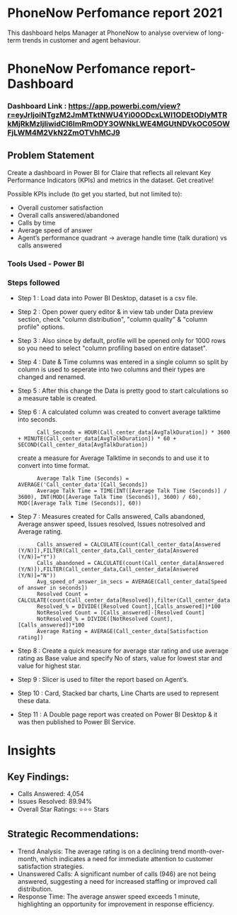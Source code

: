 
# PhoneNow Perfomance report 2021
This dashboard helps Manager at PhoneNow to analyse overview of long-term trends in customer and agent behaviour.
# PhoneNow Perfomance report-Dashboard

### Dashboard Link : https://app.powerbi.com/view?r=eyJrIjoiNTgzM2JmMTktNWU4Yi00ODcxLWI1ODEtODIyMTRkMjRkMzljIiwidCI6ImRmODY3OWNkLWE4MGUtNDVkOC05OWFjLWM4M2VkN2ZmOTVhMCJ9

## Problem Statement

Create a dashboard in Power BI for Claire that reflects all relevant Key Performance Indicators (KPIs) and metrics in the dataset. Get creative! 

Possible KPIs include (to get you started, but not limited to):

- Overall customer satisfaction
- Overall calls answered/abandoned
- Calls by time
- Average speed of answer
- Agent’s performance quadrant -> average handle time (talk duration) vs calls answered

### Tools Used - Power BI

### Steps followed 

- Step 1 : Load data into Power BI Desktop, dataset is a csv file.
- Step 2 : Open power query editor & in view tab under Data preview section, check "column distribution", "column quality" & "column profile" options.
- Step 3 : Also since by default, profile will be opened only for 1000 rows so you need to select "column profiling based on entire dataset".
- Step 4 : Date & Time columns was entered in a single column so split by column is used to seperate into two columns and their types are changed and renamed.
- Step 5 : After this change the Data is pretty good to start calculations so a measure table is created.
- Step 6 : A calculated column was created to convert average talktime into seconds.

            Call_Seconds = HOUR(Call_center_data[AvgTalkDuration]) * 3600 + MINUTE(Call_center_data[AvgTalkDuration]) * 60 + SECOND(Call_center_data[AvgTalkDuration])
    create a measure for Average Talktime in seconds to and use it to convert into time format.
            
            Average Talk Time (Seconds) = AVERAGE('Call_center_data'[Call_Seconds])
            Average Talk Time = TIME(INT([Average Talk Time (Seconds)] / 3600), INT(MOD([Average Talk Time (Seconds)], 3600) / 60), MOD([Average Talk Time (Seconds)], 60))
- Step 7 : Measures created for Calls answered, Calls abandoned, Average answer speed, Issues resolved, Issues notresolved and Average rating.

            Calls_answered = CALCULATE(count(Call_center_data[Answered (Y/N)]),FILTER(Call_center_data,Call_center_data[Answered (Y/N)]="Y"))
            Calls_abandoned = CALCULATE(count(Call_center_data[Answered (Y/N)]),FILTER(Call_center_data,Call_center_data[Answered (Y/N)]="N"))
            Avg_speed_of_answer_in_secs = AVERAGE(Call_center_data[Speed of answer in seconds])
            Resolved Count = CALCULATE(count(Call_center_data[Resolved]),filter(Call_center_data,Call_center_data[Resolved]="Y"))
            Resolved_% = DIVIDE([Resolved Count],[Calls_answered])*100
            NotResolved Count = [Calls_answered]-[Resolved Count]
            NotResolved_% = DIVIDE([NotResolved Count],[Calls_answered])*100
            Average Rating = AVERAGE(Call_center_data[Satisfaction rating])
- Step 8 : Create a quick measure for average star rating and use average rating as  Base value and specify No of stars, value for lowest star and value for highest star.
- Step 9 : Slicer is used to filter the report based on Agent’s.
- Step 10 : Card, Stacked bar charts, Line Charts are used to represent these data.
- Step 11 : A Double page report was created on Power BI Desktop & it was then published to Power BI Service.

# Insights

## Key Findings:
- Calls Answered: 4,054
- Issues Resolved: 89.94%
- Overall Star Ratings: ⭐⭐⭐ Stars

## Strategic Recommendations:
- Trend Analysis: The average rating is on a declining trend month-over-month, which indicates a need for immediate attention to customer satisfaction strategies.
- Unanswered Calls: A significant number of calls (946) are not being answered, suggesting a need for increased staffing or improved call distribution.
- Response Time: The average answer speed exceeds 1 minute, highlighting an opportunity for improvement in response efficiency.
